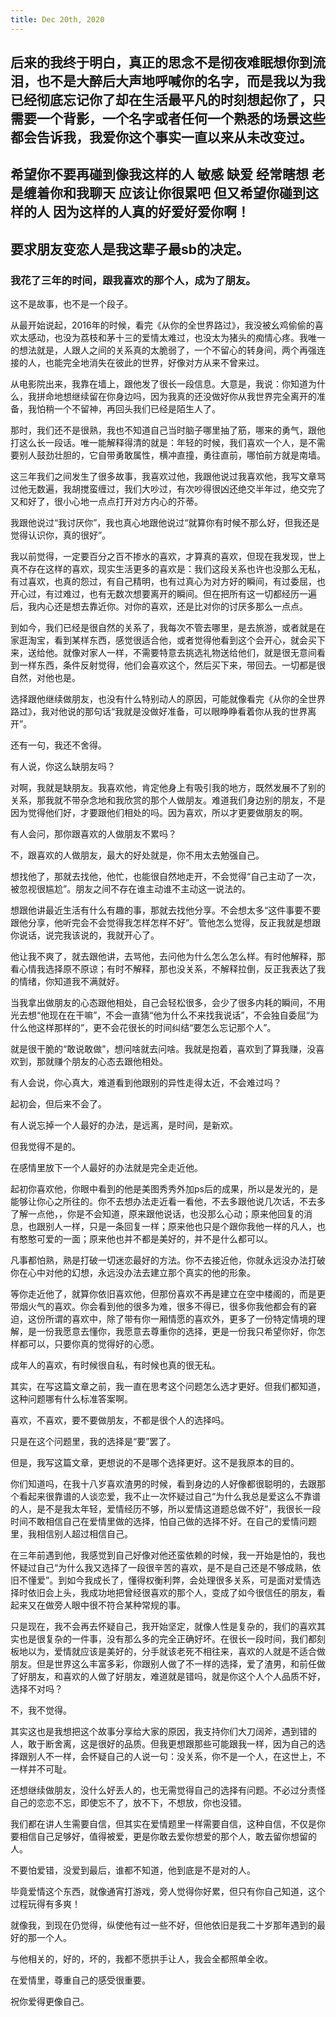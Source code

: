 ```yaml
---
title: Dec 20th, 2020
---
```


## 后来的我终于明白，真正的思念不是彻夜难眠想你到流泪，也不是大醉后大声地呼喊你的名字，而是我以为我已经彻底忘记你了却在生活最平凡的时刻想起你了，只需要一个背影，一个名字或者任何一个熟悉的场景这些都会告诉我，我爱你这个事实一直以来从未改变过。
## 希望你不要再碰到像我这样的人 敏感 缺爱 经常瞎想 老是缠着你和我聊天 应该让你很累吧 但又希望你碰到这样的人 因为这样的人真的好爱好爱你啊！
## 要求朋友变恋人是我这辈子最sb的决定。
### 我花了三年的时间，跟我喜欢的那个人，成为了朋友。

这不是故事，也不是一个段子。

从最开始说起，2016年的时候，看完《从你的全世界路过》，我没被幺鸡偷偷的喜欢太感动，也没为荔枝和茅十三的爱情太难过，也没太为猪头的痴情心疼。我唯一的想法就是，人跟人之间的关系真的太脆弱了，一个不留心的转身间，两个再强连接的人，也能完全地消失在彼此的世界，好像对方从来不曾来过。

从电影院出来，我靠在墙上，跟他发了很长一段信息。大意是，我说：你知道为什么，我拼命地想继续留在你身边吗，因为我真的还没做好你从我世界完全离开的准备，我怕稍一个不留神，再回头我们已经是陌生人了。

那时，我们还不是很熟，我也不知道自己当时脑子哪里抽了筋，哪来的勇气，跟他打这么长一段话。唯一能解释得清的就是：年轻的时候，我们喜欢一个人，是不需要别人鼓劲壮胆的，它自带勇敢属性，横冲直撞，勇往直前，哪怕前方就是南墙。

这三年我们之间发生了很多故事，我喜欢过他，我跟他说过我喜欢他，我写文章骂过他无数遍，我胡搅蛮缠过，我们大吵过，有次吵得很凶还绝交半年过，绝交完了又和好了，很小心地一点点打开对方内心的芥蒂。

我跟他说过“我讨厌你”，我也真心地跟他说过“就算你有时候不那么好，但我还是觉得认识你，真的很好”。

我以前觉得，一定要百分之百不掺水的喜欢，才算真的喜欢，但现在我发现，世上真不存在这样的喜欢，现实生活更多的喜欢是：我们这段关系也许也没那么无私，有过喜欢，也真的怨过，有自己精明，也有过真心为对方好的瞬间，有过委屈，也开心过，有过难过，也有无数次想要离开的瞬间。但在把所有这一切都经历一遍后，我内心还是想去靠近你。对你的喜欢，还是比对你的讨厌多那么一点点。

到如今，我们已经是很自然的关系了，我每次不管去哪里，是去旅游，或者就是在家逛淘宝，看到某样东西，感觉很适合他，或者觉得他看到这个会开心，就会买下来，送给他。就像对家人一样，不需要特意去挑选礼物送给他们，就是很无意间看到一样东西，条件反射觉得，他们会喜欢这个，然后买下来，带回去。一切都是很自然，对他也是。

选择跟他继续做朋友，也没有什么特别动人的原因，可能就像看完《从你的全世界路过》，我对他说的那句话“我就是没做好准备，可以眼睁睁看着你从我的世界离开”。

还有一句，我还不舍得。

 

有人说，你这么缺朋友吗？

对啊，我就是缺朋友。我喜欢他，肯定他身上有吸引我的地方，既然发展不了别的关系，那我就不带杂念地和我欣赏的那个人做朋友。难道我们身边别的朋友，不是因为觉得他们好，才要跟他们相处的吗。因为喜欢，所以才更要做朋友的啊。

有人会问，那你跟喜欢的人做朋友不累吗？

不，跟喜欢的人做朋友，最大的好处就是，你不用太去勉强自己。

想找他了，那就去找他，他忙，也能很自然地走开，不会觉得“自己主动了一次，被忽视很尴尬”。朋友之间不存在谁主动谁不主动这一说法的。

想跟他讲最近生活有什么有趣的事，那就去找他分享。不会想太多“这件事要不要跟他分享，他听完会不会觉得我怎样怎样不好”。管他怎么觉得，反正我就是想跟你说话，说完我该说的，我就开心了。

他让我不爽了，就去跟他讲，去骂他，去问他为什么怎么怎么样。有时他解释，那看心情我选择原不原谅；有时不解释，那也没关系，不解释拉倒，反正我表达了我的情绪，你知道我不满就好。

当我拿出做朋友的心态跟他相处，自己会轻松很多，会少了很多内耗的瞬间，不用光去想“他现在在干嘛”，不会一直猜“他为什么不来找我说话”，不会独自委屈“为什么他这样那样的”，更不会花很长的时间纠结“要怎么忘记那个人”。

就是很干脆的“敢说敢做”，想问啥就去问啥。我就是抱着，喜欢到了算我赚，没喜欢到，那就赚个朋友的心态去跟他相处。

有人会说，你心真大，难道看到他跟别的异性走得太近，不会难过吗？

起初会，但后来不会了。

有人说忘掉一个人最好的办法，是远离，是时间，是新欢。

但我觉得不是的。

在感情里放下一个人最好的办法就是完全走近他。

起初你喜欢他，你眼中看到的他是美图秀秀外加ps后的成果，所以是发光的，是能够让你心之所往的。你不去想办法走近看一看他，不去多跟他说几次话，不去多了解一点他，，你是不会知道，原来跟他说话，也没那么心动；原来他回复的消息，也跟别人一样，只是一条回复一样；原来他也只是个跟你我他一样的凡人，也有憨憨可爱的一面；原来他也并不都是美好的，并不是什么都可以。

凡事都怕熟，熟是打破一切迷恋最好的方法。你不去接近他，你就永远没办法打破你在心中对他的幻想，永远没办法去建立那个真实的他的形象。

等你走近他了，就算你依旧喜欢他，但那份喜欢不再是建立在空中楼阁的，而是更带烟火气的喜欢。你会看到他的很多为难，很多不得已，很多你我他都会有的窘迫，这份所谓的喜欢中，除了带有你一厢情愿的喜欢外，更多了一份特定情境的理解，是一份我愿意去懂你，我愿意去尊重你的选择，更是一份我只希望你好，你怎样都可以，只要你真的觉得好的心愿。

成年人的喜欢，有时候很自私，有时候也真的很无私。

 

其实，在写这篇文章之前，我一直在思考这个问题怎么选才更好。但我们都知道，这种问题哪有什么标准答案啊。

喜欢，不喜欢，要不要做朋友，不都是很个人的选择吗。

只是在这个问题里，我的选择是“要”罢了。

但是，我写这篇文章，更想说的不是哪个选择更好。这不是我原本的目的。

你们知道吗，在我十八岁喜欢渣男的时候，看到身边的人好像都很聪明的，去跟那个看起来很靠谱的人谈恋爱，我不止一次怀疑过自己“为什么我总是爱这么不靠谱的人，是不是我太年轻，爱情经历不够，所以爱情这道题总做不好”，我很长一段时间不敢相信自己在爱情里做的选择，怕自己做的选择不好。在自己的爱情问题里，我相信别人超过相信自己。

在三年前遇到他，我感觉到自己好像对他还蛮依赖的时候，我一开始是怕的，我也怀疑过自己“为什么我又选择了一段很辛苦的喜欢，是不是自己还是不够成熟，依旧不懂爱”。到如今我成长了，懂得权衡利弊，会处理很多关系，可是面对爱情选择时依旧会上头，我成功地把曾经很喜欢的那个人，变成了如今很信任的朋友，看起来又在做旁人眼中很不符合某种常规的事。

只是现在，我不会再去怀疑自己，我开始坚定，就像人性是复杂的，我们的喜欢其实也是很复杂的一件事，没有那么多的完全正确好坏。在很长一段时间，我们都刻板地以为，爱情就应该是美好的，分手就该老死不相往来，喜欢的人就是不适合做朋友。但是世界这么丰富多彩，你跟别人做了不一样的选择，爱了渣男，和前任做了好朋友，和喜欢的人做了好朋友，难道就是错吗，就是你这个人个人品质不好，选择不对吗？

不，我不觉得。

其实这也是我想把这个故事分享给大家的原因，我支持你们大刀阔斧，遇到错的人，敢于断舍离，这是很好的品质。但我更想跟那些可能跟我一样，因为自己的选择跟别人不一样，会怀疑自己的人说一句：没关系，你不是一个人，在这世上，不一样并不可耻。

还想继续做朋友，没什么好丢人的，也无需觉得自己的选择有问题。不必过分责怪自己的恋恋不忘，即使忘不了，放不下，不想放，你也没错。

我们都在讲人生需要自信，但其实在爱情题里一样需要自信，这种自信，不仅是你要相信自己足够好，值得被爱，更是你敢去爱你想爱的那个人，敢去留你想留的人。

不要怕爱错，没爱到最后，谁都不知道，他到底是不是对的人。

毕竟爱情这个东西，就像通宵打游戏，旁人觉得你好累，但只有你自己知道，这个过程玩得有多爽！

就像我，到现在仍觉得，纵使他有过一些不好，但他依旧是我二十岁那年遇到的最好的那一个人。

与他相关的，好的，坏的，我都不愿拱手让人，我会全都照单全收。

在爱情里，尊重自己的感受很重要。

祝你爱得更像自己。
